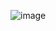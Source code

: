 ![image](https://user-images.githubusercontent.com/64565005/171325666-dd72f18f-184b-4181-95b3-ceb8f319f982.png)
